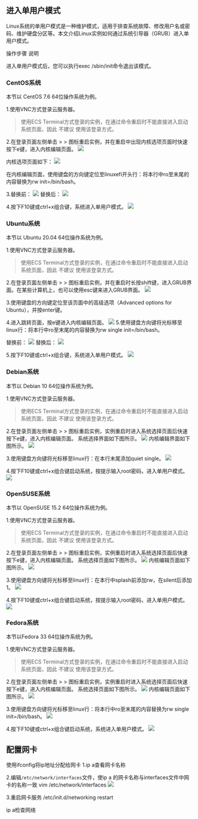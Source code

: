 ## 进入单用户模式

Linux系统的单用户模式是一种维护模式，适用于排查系统故障、修改用户名或密码、维护硬盘分区等。本文介绍Linux实例如何通过系统引导器（GRUB）进入单用户模式。

操作步骤
说明

进入单用户模式后，您可以执行exec /sbin/init命令退出该模式。

### CentOS系统
本节以 CentOS 7.6 64位操作系统为例。

1.使用VNC方式登录云服务器。

>使用ECS Terminal方式登录的实例，在通过命令重启时不能直接进入启动系统页面，因此 不建议 使用该登录方式。

2.在登录页面左侧单击  >  >  图标重启实例，并在重启中出现内核选项页面时快速按下e键，进入内核编辑页面。
![](images/2024-02-28-12-25-33.png)

内核选项页面如下：
![](images/2024-02-28-12-27-14.png)

在内核编辑页面，使用键盘的方向键定位至linuxefi开头行：将本行中ro至末尾的内容替换为rw init=/bin/bash。

3.替换前：
![](images/2024-02-28-12-27-45.png)
替换后：
![](images/2024-02-28-12-28-07.png)

4.按下F10键或ctrl+x组合键，系统进入单用户模式。
![](images/2024-02-28-12-28-27.png)

### Ubuntu系统
本节以 Ubuntu 20.04 64位操作系统为例。

1.使用VNC方式登录云服务器。

>使用ECS Terminal方式登录的实例，在通过命令重启时不能直接进入启动系统页面，因此 不建议 使用该登录方式。

2.在登录页面左侧单击  >  >  图标重启实例，并在重启时长按shift键，进入GRUB界面。在某些计算机上，也可以使用esc键来进入GRUB界面。
![](images/2024-02-28-12-29-45.png)

3.使用键盘的方向键定位至该页面中的高级选项（Advanced options for Ubuntu），并按enter键。

4.进入跳转页面，按e键进入内核编辑页面。
![](images/2024-02-28-12-30-02.png)
5.使用键盘方向键将光标移至linux行：将本行中ro至末尾的内容替换为rw single init=/bin/bash。

替换前：
![](images/2024-02-28-12-30-23.png)
替换后：
![](images/2024-02-28-12-30-34.png)

5.按下F10键或ctrl+x组合键，系统进入单用户模式。
![](images/2024-02-28-12-31-05.png)

### Debian系统
本节以 Debian 10 64位操作系统为例。

1.使用VNC方式登录云服务器。

>使用ECS Terminal方式登录的实例，在通过命令重启时不能直接进入启动系统页面，因此 不建议 使用该登录方式。

2.在登录页面左侧单击  >  >  图标重启实例，实例重启时进入系统选择页面后快速按下e键，进入内核编辑页面。
系统选择界面如下图所示。
![](images/2024-02-28-12-31-42.png)
内核编辑界面如下图所示。
![](images/2024-02-28-12-31-48.png)

3.使用键盘方向键将光标移至linux行：在本行末尾添加quiet single。
![](images/2024-02-28-12-31-56.png)

4.按下F10键或ctrl+x组合键启动系统，按提示输入root密码，进入单用户模式。
![](images/2024-02-28-12-32-15.png)

### OpenSUSE系统
本节以 OpenSUSE 15.2 64位操作系统为例。

1.使用VNC方式登录云服务器。

>使用ECS Terminal方式登录的实例，在通过命令重启时不能直接进入启动系统页面，因此 不建议 使用该登录方式。

2.在登录页面左侧单击  >  >  图标重启实例，实例重启时进入系统选择页面后快速按下e键，进入内核编辑页面。
系统选择页面如下图所示。
![](images/2024-02-28-12-32-40.png)
内核编辑页面如下图所示。
![](images/2024-02-28-12-32-46.png)

3.使用键盘方向键将光标移至linux行：在本行中splash前添加rw，在silent后添加1。
![](images/2024-02-28-12-33-01.png)

4.按下F10键或ctrl+x组合键启动系统，按提示输入root密码，进入单用户模式。
![](images/2024-02-28-12-33-14.png)

### Fedora系统
本节以Fedora 33 64位操作系统为例。

1.使用VNC方式登录云服务器。

>使用ECS Terminal方式登录的实例，在通过命令重启时不能直接进入启动系统页面，因此 不建议 使用该登录方式。

2.在登录页面左侧单击  >  >  图标重启实例，实例重启时进入系统选择页面后快速按下e键，进入内核编辑页面。
系统选择页面如下图所示。
![](images/2024-02-28-12-33-44.png)
内核编辑页面如下图所示。
![](images/2024-02-28-12-33-51.png)

3.使用键盘方向键将光标移至linux行：将本行中ro至末尾的内容替换为rw single init=/bin/bash。
![](images/2024-02-28-12-33-58.png)

4.按下F10键或ctrl+x组合键启动系统，系统进入单用户模式。
![](images/2024-02-28-12-34-04.png)

## 配置网卡

使用ifconfig将ip地址分配给网卡
1.ip a查看网卡名称

2.编辑`/etc/network/interfaces`文件，使ip a 的网卡名称与interfaces文件中网卡的名称一致
vim /etc/network/interfaces
![](images/2024-02-28-12-42-25.png)

3.重启网卡服务
/etc/init.d/networking restart

ip a检查网络